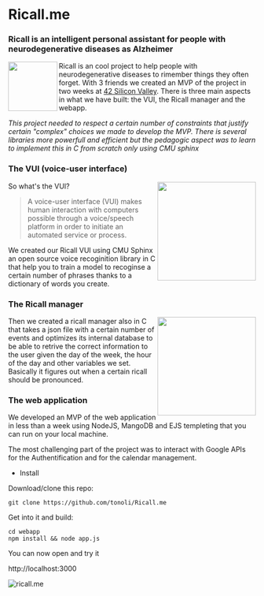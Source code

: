 

# Ricall.me
### Ricall is an intelligent personal assistant for people with neurodegenerative diseases as Alzheimer 

<p>
<img align="left" width="100" src="https://user-images.githubusercontent.com/17257576/28406075-d7e85100-6ce3-11e7-9717-79893659b847.png">
Ricall is an cool project to help people with neurodegenerative diseases to rimember things they often forget. With 3 friends we created an MVP of the project in two weeks at <a href="https://www.42.us.org/"> 42 Silicon Valley</a>. There is three main aspects in what we have built: the VUI, the Ricall manager and the webapp. </p>


*This project needed to respect a certain number of constraints that justify certain "complex" choices we made to develop the MVP. There is several libraries more powerfull and efficient but the pedagogic aspect was to learn to implement this in C from scratch only using CMU sphinx*

### The VUI (voice-user interface)
<img align="right" width="200" src="https://media.giphy.com/media/v1PSPwbLIrata/giphy.gif">

So what's the VUI? 
> A voice-user interface (VUI) makes human interaction with computers possible through a voice/speech platform in order to initiate an automated service or process.

We created our Ricall VUI using CMU Sphinx an open source voice recoginition library in C that help you to train a model to recoginse a certain number of phrases thanks to a dictionary of words you create. 


### The Ricall manager
<img align="right" width="200" src="https://media.giphy.com/media/3o6ozD4FXYQNv5ERjy/giphy-downsized.gif">

Then we created a ricall manager also in C that takes a json file with a certain number of events and optimizes its internal database to be able to retrive the correct information to the user given the day of the week, the hour of the day and other variables we set. Basically it figures out when a certain ricall should be pronounced.

### The web application


We developed an MVP of the web application in less than a week using NodeJS, MangoDB and EJS templeting that you can run on your local machine.

The most challenging part of the project was to interact with Google APIs for the Authentification and for the calendar management. 

* Install

Download/clone this repo:

	git clone https://github.com/tonoli/Ricall.me
	
Get into it and build:
	
	cd webapp
	npm install && node app.js
  

You can now open and try it
  
  http://localhost:3000 
  

<img alt="ricall.me" title="ricall.me webapp" src="https://pbs.twimg.com/media/DCvP9GCVYAAt9P3.jpg:medium">
